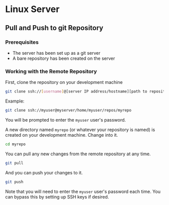 # Linux Server

## Pull and Push to git Repository

### Prerequisites

- The server has been set up as a git server
- A bare repository has been created on the server

### Working with the Remote Repository

First, clone the repository on your development machine

```sh
git clone ssh://[username]@[server IP address/hostname][path to repository]
```

Example:

```sh
git clone ssh://myuser@myserver/home/myuser/repos/myrepo
```

You will be prompted to enter the `myuser` user's password.

A new directory named `myrepo` (or whatever your repository is named) is created
on your development machine. Change into it.

```sh
cd myrepo
```

You can pull any new changes from the remote repository at any time.

```sh
git pull
```

And you can push your changes to it.

```sh
git push
```

Note that you will need to enter the `myuser` user's password each time. You can
bypass this by setting up SSH keys if desired.
